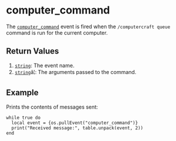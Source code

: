 # computer\_command

The [`computer_command`](computer_command.html) event is fired when the `/computercraft queue` command is run for the current computer.

## Return Values

1. [`string`](https://www.lua.org/manual/5.1/manual.html#5.4): The event name.
2. [`string`](https://www.lua.org/manual/5.1/manual.html#5.4)â¦: The arguments passed to the command.

## Example

Prints the contents of messages sent:

```
while true do
  local event = {os.pullEvent("computer_command")}
  print("Received message:", table.unpack(event, 2))
end
```
